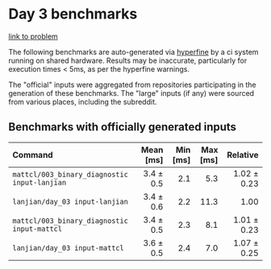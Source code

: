 # Day 3 benchmarks

[link to problem](http://adventofcode.com/2021/day/3)

The following benchmarks are auto-generated via [hyperfine](https://github.com/sharkdp/hyperfine) by a ci system running on shared hardware. Results may be inaccurate, particularly for execution times < 5ms, as per the hyperfine warnings.

The "official" inputs were aggregated from repositories participating in the generation of these benchmarks. The "large" inputs (if any) were sourced from various places, including the subreddit.

## Benchmarks with officially generated inputs
| Command | Mean [ms] | Min [ms] | Max [ms] | Relative |
|:---|---:|---:|---:|---:|
| `mattcl/003_binary_diagnostic input-lanjian` | 3.4 ± 0.5 | 2.1 | 5.3 | 1.02 ± 0.23 |
| `lanjian/day_03 input-lanjian` | 3.4 ± 0.6 | 2.2 | 11.3 | 1.00 |
| `mattcl/003_binary_diagnostic input-mattcl` | 3.4 ± 0.5 | 2.3 | 8.1 | 1.01 ± 0.23 |
| `lanjian/day_03 input-mattcl` | 3.6 ± 0.5 | 2.4 | 7.0 | 1.07 ± 0.25 |
